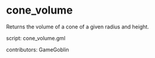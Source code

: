 cone_volume
===========

Returns the volume of a cone of a given radius and height.

script: cone_volume.gml

contributors: GameGoblin